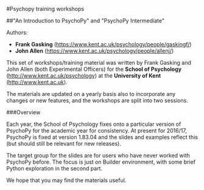 #Psychopy training workshops

##"An Introduction to PsychoPy" and "PsychoPy Intermediate"

Authors:

* **Frank Gasking** (https://www.kent.ac.uk/psychology/people/gaskingf/)
* **John Allen** (https://www.kent.ac.uk/psychology/people/allenj/)

This set of workshops/training material was written by Frank Gasking and John Allen (both Experimental Officers) for the **School of Psychology** (http://www.kent.ac.uk/psychology) at the **University of Kent** (http://www.kent.ac.uk).

The materials are updated on a yearly basis also to incorporate any changes or new features, and the workshops are split into two sessions.

###Overview

Each year, the School of Psychology fixes onto a particular version of PsychoPy for the academic year for consistency.  At present for 2016/17, PsychoPy is fixed at version 1.83.04 and the slides and examples reflect this (but should still be relevant for new releases).

The target group for the slides are for users who have never worked with PsychoPy before.  The focus is just on Builder environment, with some brief Python exploration in the second part.

We hope that you may find the materials useful.
